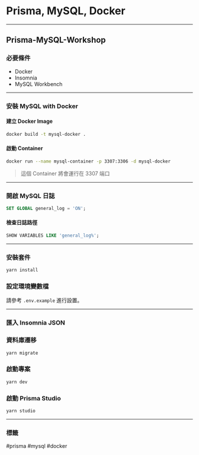 # Prisma, MySQL, Docker

<!-- **發表於：** 2023-04-15
**分類於：** 後端 -->

---

## Prisma-MySQL-Workshop

### 必要條件

- Docker
- Insomnia
- MySQL Workbench

---

### 安裝 MySQL with Docker

#### 建立 Docker Image

```bash
docker build -t mysql-docker .
```

#### 啟動 Container

```bash
docker run --name mysql-container -p 3307:3306 -d mysql-docker
```

> 這個 Container 將會運行在 3307 端口

---

### 開啟 MySQL 日誌

```sql
SET GLOBAL general_log = 'ON';
```

#### 檢查日誌路徑

```sql
SHOW VARIABLES LIKE 'general_log%';
```

---

### 安裝套件

```bash
yarn install
```

### 設定環境變數檔

請參考 `.env.example` 進行設置。

---

### 匯入 Insomnia JSON

### 資料庫遷移

```bash
yarn migrate
```

### 啟動專案

```bash
yarn dev
```

### 啟動 Prisma Studio

```bash
yarn studio
```

---

### 標籤

#prisma #mysql #docker
